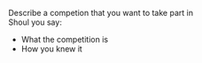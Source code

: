 Describe a competion that you want to take part in    
Shoul you say: 

- What the competition is 
- How you knew it 
